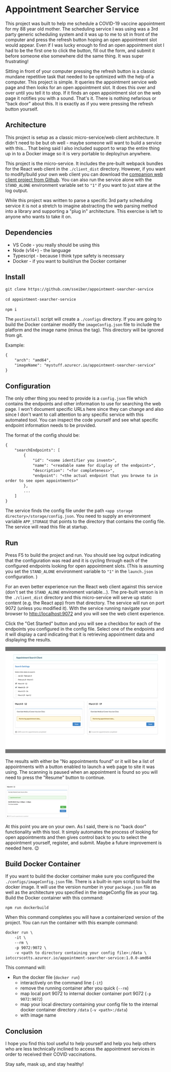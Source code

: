 # Appointment Searcher Service
This project was built to help me schedule a COVID-19 vaccine appointment for my 88 year old mother. The scheduling service I was using was a 3rd party generic scheduling system and it was up to me to sit in front of the computer and press the refresh button hoping an open appointment slot would appear. Even if I was lucky enough to find an open appointment slot I had to be the first one to click the button, fill out the form, and submit it before someone else somewhere did the same thing. It was super frustrating!

Sitting in front of your computer pressing the refresh button is a classic mundane repetitive task that needed to be optimized with the help of a computer. This project is simple. It queries the appointment service web page and then looks for an open appointment slot. It does this over and over until you tell it to stop. If it finds an open appointment slot on the web page it notifies you with a sound. That's it. There is nothing nefarious or "back door" about this. It is exactly as if you were pressing the refresh button yourself.

## Architecture
This project is setup as a classic micro-service/web client architecture. It didn't need to be but oh well - maybe someone will want to build a service with this... That being said I also included support to wrap the entire thing up in to a Docker image so it is very portable to deploy/run anywhere.

This project is the micro-service. It includes the pre-built webpack bundles for the React web client in the `./client_dist` directory. However, if you want to modify/build your own web client you can download the [companion web client project from Github](https://github.com/sseiber/appointment-searcher-client). You can also run the service alone with the `STAND_ALONE` environment variable set to `"1"` if you want to just stare at the log output.

While this project was written to parse a specific 3rd party scheduling service it is not a stretch to imagine abstracting the web parsing method into a library and supporting a "plug in" architecture. This exercise is left to anyone who wants to take it on.

## Dependencies
* VS Code - you really should be using this
* Node (v14+) - the language
* Typescript - because I think type safety is necessary
* Docker - if you want to build/run the Docker container

## Install
```
git clone https://github.com/sseiber/appointment-searcher-service

cd appointment-searcher-service

npm i
```
The `postinstall` script will create a `./configs` directory. If you are going to build the Docker container modify the `imageConfig.json` file to include the platform and the image name (minus the tag). This directory will be ignored from git.

Example:
```
{
    "arch": "amd64",
    "imageName": "mystuff.azurecr.io/appointment-searcher-service"
}
```

## Configuration
The only other thing you need to provide is a `config.json` file which contains the endpoints and other information to use for searching the web page. I won't document specific URLs here since they can change and also since I don't want to call attention to any specific service with this automated tool. You can inspect the code yourself and see what specific endpoint information needs to be provided.

The format of the config should be:
```
{
    "searchEndpoints": [
        {
            "id": "<some identifier you invent>",
            "name": "<readable name for display of the endpoint>",
            "description": "<for completeness>",
            "endpoint": "<the actual endpoint that you browse to in order to see open appointments>"
        },
        ...
    ]
}
```

The service finds the config file under the path `<app storage directory>/storage/config.json`. You need to supply an environment variable `APP_STORAGE` that points to the directory that contains the config file. The service will read this file at startup.

## Run
Press F5 to build the project and run. You should see log output indicating that the configuration was read and it is cycling through each of the configured endpoints looking for open appointment slots. (This is assuming you set the `STAND_ALONE` environment variable to `"1"` in the `launch.json` configuration. )

For an even better experience run the React web client against this service (don't set the `STAND_ALONE` enviroment variable...). The pre-built verson is in the `./client_dist` directory and this micro-service will serve up static content (e.g. the React app) from that directory. The service will run on port 9072 (unless you modified it). With the service running navigate your browser to [http://localhost:9072](http://localhost:9072) and you will see the web client experience.

Click the "Get Started" button and you will see a checkbox for each of the endpoints you configured in the config file. Select one of the endpoints and it will display a card indicating that it is retrieving appointment data and displaying the results.

![Selected endpoint](/docs/running.jpeg)

The results with either be "No appointments found" or it will be a list of appointments with a button enabled to launch a web page to site it was using. The scanning is paused when an appointment is found so you will need to press the "Resume" button to continue.

<img alt="Open appointment found" src="https://github.com/sseiber/appointment-searcher-service/blob/master/docs/appointment.jpeg" width="200">

At this point you are on your own. As I said, there is no "back door" functionality with this tool. It simply automates the process of looking for open appointments and then gives control back to you to select the appointment yourself, register, and submit. Maybe a future improvement is needed here. 😉

## Build Docker Container
If you want to build the docker container make sure you configured the `./configs/imageConfig.json` file. There is a built-in npm script to build the docker image. It will use the version number in your `package.json` file as well as the architecture you specified in the imageConfig file as your tag. Build the Docker container with this command:
```
npm run dockerbuild
```
When this command completes you will have a containerized version of the project. You can run the container with this example command:
```
docker run \
	-it \
	--rm \
	-p 9072:9072 \
	-v <path to directory containing your config file>:/data \
iotccrscotts.azurecr.io/appointment-searcher-service:1.0.0-amd64
```
This command will:
* Run the docker file (`docker run`)
  * interactively on the command line (`-it`)
  * remove the running container after you quick (`--rm`)
  * map local port 9072 to internal docker container port 9072 (`-p 9072:9072`)
  * map your local directory containing your config file to the internal docker container directory `/data` (`-v <path>:/data`)
  * with image name

## Conclusion
I hope you find this tool useful to help yourself and help you help others who are less technically inclined to access the appointment services in order to received their COVID vaccinations.

Stay safe, mask up, and stay healthy!

